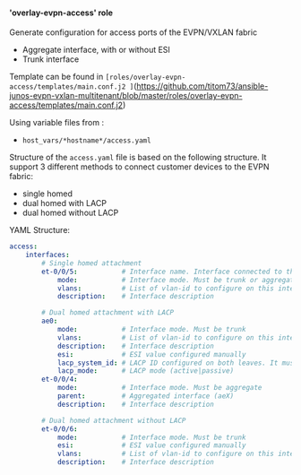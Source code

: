 
#### 'overlay-evpn-access' role  
Generate configuration for access ports of the EVPN/VXLAN fabric
 - Aggregate interface, with or without ESI
 - Trunk interface

Template can be found in `[roles/overlay-evpn-access/templates/main.conf.j2 ]`(https://github.com/titom73/ansible-junos-evpn-vxlan-multitenant/blob/master/roles/overlay-evpn-access/templates/main.conf.j2)

Using variable files from :
 - `host_vars/*hostname*/access.yaml`

Structure of the `access.yaml` file is based on the following structure. It support 3 different methods to connect customer devices to the EVPN fabric:
 - single homed
 - dual homed with LACP
 - dual homed without LACP

YAML Structure:
```yaml
access:
    interfaces:
    	# Single homed attachment
        et-0/0/5:			# Interface name. Interface connected to the customer device
            mode: 			# Interface mode. Must be trunk or aggregate
            vlans: 			# List of vlan-id to configure on this interface. Structure is [ 100, 101, 102]
            description:	# Interface description

        # Dual homed attachment with LACP
        ae0:
            mode: 			# Interface mode. Must be trunk
            vlans: 			# List of vlan-id to configure on this interface. Structure is [ 100, 101, 102]
            description:	# Interface description
            esi: 			# ESI value configured manually
            lacp_system_id: # LACP ID configured on both leaves. It must be the same to emulate a normal LACP LAG
            lacp_mode: 		# LACP mode (active|passive)
        et-0/0/4:
            mode: 			# Interface mode. Must be aggregate
            parent:			# Aggregated interface (aeX)
            description: 	# Interface description

		# Dual homed attachment without LACP
        et-0/0/6:
            mode: 			# Interface mode. Must be trunk
            esi: 			# ESI value configured manually
            vlans: 			# List of vlan-id to configure on this interface. Structure is [ 100, 101, 102]
            description: 	# Interface description
```
